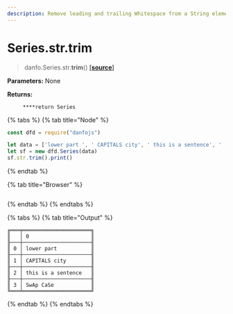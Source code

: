 ```yaml
---
description: Remove leading and trailing Whitespace from a String element
---
```


# Series.str.trim

> danfo.Series.str.**trim**\(\)  **\[**[**source**](https://github.com/opensource9ja/danfojs/blob/master/danfojs/src/core/strings.js#L293)**\]**

**Parameters:** None

**Returns:**

         ****return Series

{% tabs %}
{% tab title="Node" %}
```javascript
const dfd = require("danfojs")

let data = ['lower part ', ' CAPITALS city', ' this is a sentence', '  SwAp CaSe']
let sf = new dfd.Series(data)
sf.str.trim().print()
```
{% endtab %}

{% tab title="Browser" %}
```

```
{% endtab %}
{% endtabs %}

{% tabs %}
{% tab title="Output" %}
```text
╔═══╤══════════════════════╗
║   │ 0                    ║
╟───┼──────────────────────╢
║ 0 │ lower part           ║
╟───┼──────────────────────╢
║ 1 │ CAPITALS city        ║
╟───┼──────────────────────╢
║ 2 │ this is a sentence   ║
╟───┼──────────────────────╢
║ 3 │ SwAp CaSe            ║
╚═══╧══════════════════════╝
```
{% endtab %}
{% endtabs %}

